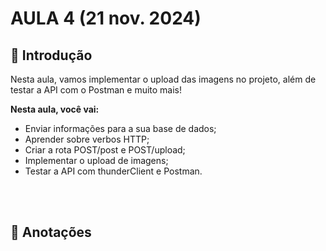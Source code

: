 # AULA 4 (21 nov. 2024)

## 📖 Introdução
Nesta aula, vamos implementar o upload das imagens no projeto, além de testar a API com o Postman e muito mais!

**Nesta aula, você vai:**
- Enviar informações para a sua base de dados;
- Aprender sobre verbos HTTP;
- Criar a rota POST/post e POST/upload;
- Implementar o upload de imagens;
- Testar a API com thunderClient e Postman.

<br></br>
## 📝 Anotações


<br></br>

